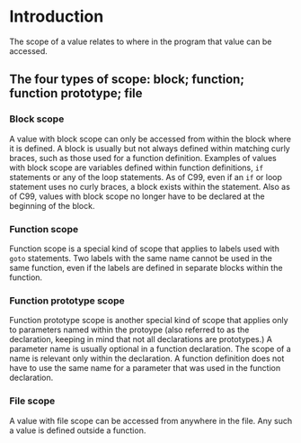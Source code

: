 # Introduction

The scope of a value relates to where in the program that value can be accessed.

## The four types of scope: block; function; function prototype; file

### Block scope

A value with block scope can only be accessed from within the block where it is defined.
A block is usually but not always defined within matching curly braces, such as those used for a function definition.
Examples of values with block scope are variables defined within function definitions, `if` statements or any of the loop statements.
As of C99, even if an `if` or loop statement uses no curly braces, a block exists within the statement.
Also as of C99, values with block scope no longer have to be declared at the beginning of the block.

### Function scope

Function scope is a special kind of scope that applies to labels used with `goto` statements.
Two labels with the same name cannot be used in the same function, even if the labels are defined in separate blocks within the function.

### Function prototype scope

Function prototype scope is another special kind of scope that applies only to parameters named within the protoype (also referred to as the declaration, keeping in mind that not all declarations are prototypes.)
A parameter name is usually optional in a function declaration.
The scope of a name is relevant only within the declaration.
A function definition does not have to use the same name for a parameter that was used in the function declaration.

### File scope

A value with file scope can be accessed from anywhere in the file.
Any such a value is defined outside a function.
